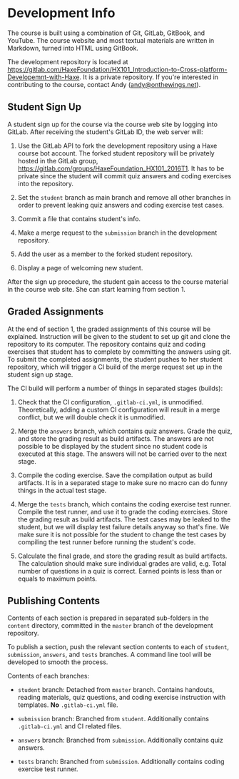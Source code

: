 # Development Info

The course is built using a combination of Git, GitLab, GitBook, and YouTube.
The course website and most textual materials are written in Markdown, turned into HTML using GitBook.

The development repository is located at https://gitlab.com/HaxeFoundation/HX101_Introduction-to-Cross-platform-Developemnt-with-Haxe.
It is a private repository. If you're interested in contributing to the course, contact Andy (andy@onthewings.net).

## Student Sign Up

A student sign up for the course via the course web site by logging into GitLab.
After receiving the student's GitLab ID, the web server will:

 1. Use the GitLab API to fork the development repository using a Haxe course bot account. The forked student repository will be privately hosted in the GitLab group, https://gitlab.com/groups/HaxeFoundation_HX101_2016T1. It has to be private since the student will commit quiz answers and coding exercises into the repository.

 2. Set the `student` branch as main branch and remove all other branches in order to prevent leaking quiz answers and coding exercise test cases.

 3. Commit a file that contains student's info.

 4. Make a merge request to the `submission` branch in the development repository.

 5. Add the user as a member to the forked student repository.

 6. Display a page of welcoming new student.

After the sign up procedure, the student gain access to the course material in the course web site.
She can start learning from section 1.

## Graded Assignments

At the end of section 1, the graded assignments of this course will be explained.
Instruction will be given to the student to set up git and clone the repository to its computer.
The repository contains quiz and coding exercises that student has to complete by committing the answers using git.
To submit the completed assignments, the student pushes to her student repository,
which will trigger a CI build of the merge request set up in the student sign up stage.

The CI build will perform a number of things in separated stages (builds):

 1. Check that the CI configuration, `.gitlab-ci.yml`, is unmodified. Theoretically, adding a custom CI configuration will result in a merge conflict, but we will double check it is unmodified.

 2. Merge the `answers` branch, which contains quiz answers. Grade the quiz, and store the grading result as build artifacts. The answers are not possible to be displayed by the student since no student code is executed at this stage. The answers will not be carried over to the next stage.

 3. Compile the coding exercise. Save the compilation output as build artifacts. It is in a separated stage to make sure no macro can do funny things in the actual test stage.

 4. Merge the `tests` branch, which contains the coding exercise test runner. Compile the test runner, and use it to grade the coding exercises. Store the grading result as build artifacts. The test cases may be leaked to the student, but we will display test failure details anyway so that's fine. We make sure it is not possible for the student to change the test cases by compiling the test runner before running the student's code.

 5. Calculate the final grade, and store the grading result as build artifacts. The calculation should make sure individual grades are valid, e.g. Total number of questions in a quiz is correct. Earned points is less than or equals to maximum points.

## Publishing Contents

Contents of each section is prepared in separated sub-folders in the `content` directory,
committed in the `master` branch of the development repository.

To publish a section, push the relevant section contents to each of `student`, `submission`, `answers`, and `tests` branches.
A command line tool will be developed to smooth the process.

Contents of each branches:

 * `student` branch: Detached from `master` branch. Contains handouts, reading materials, quiz questions, and coding exercise instruction with templates. **No** `.gitlab-ci.yml` file.

 * `submission` branch: Branched from `student`. Additionally contains `.gitlab-ci.yml` and CI related files.

 * `answers` branch: Branched from `submission`. Additionally contains quiz answers.

 * `tests` branch: Branched from `submission`. Additionally contains coding exercise test runner.
